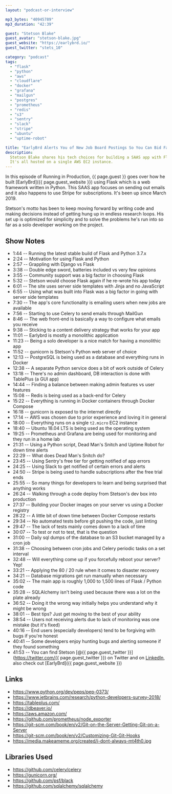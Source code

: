 ```yaml
---
layout: "podcast-or-interview"

mp3_bytes: "40945789"
mp3_duration: "42:39"

guest: "Stetson Blake"
guest_avatar: "stetson-blake.jpg"
guest_website: "https://earlybrd.io/"
guest_twitter: "stets_10"

category: "podcast"
tags:
  - "flask"
  - "python"
  - "aws"
  - "cloudflare"
  - "docker"
  - "grafana"
  - "mailgun"
  - "postgres"
  - "prometheus"
  - "redis"
  - "s3"
  - "sentry"
  - "slack"
  - "stripe"
  - "ubuntu"
  - "uptime-robot"

title: "EarlyBrd Alerts You of New Job Board Postings So You Can Bid Faster"
description:
  Stetson Blake shares his tech choices for building a SAAS app with Flask.
  It's all hosted on a single AWS EC2 instance.
---
```


In this episode of Running in Production, {{ page.guest }} goes over how he
built [EarlyBrd]({{ page.guest_website }}) using Flask which is a web framework
written in Python. This SAAS app focuses on sending out emails and it also
happens to use Stripe for subscriptions. It's been up since March 2019.

Stetson's motto has been to keep moving forward by writing code and making
decisions instead of getting hung up in endless research loops. His set up is
optimized for simplicity and to solve the problems he's run into so far as a
solo developer working on the project.

## Show Notes

- 1:44 -- Running the latest stable build of Flask and Python 3.7.x
- 2:24 -- Motivation for using Flask and Python
- 2:57 -- Grappling with Django vs Flask
- 3:38 -- Double edge sword, batteries included vs very few opinions
- 3:55 -- Community support was a big factor in choosing Flask
- 5:32 -- Stetson would choose Flask again if he re-wrote his app today
- 6:01 -- The site uses server side templates with Jinja and no JavaScript
- 6:55 -- Using what was built into Flask was a big factor in going with server side templates
- 7:30 -- The app's core functionality is emailing users when new jobs are available
- 7:56 -- Starting to use Celery to send emails through MailGun
- 8:46 -- The web front-end is basically a way to configure what emails you receive
- 9:38 -- Sticking to a content delivery strategy that works for your app
- 11:01 -- Earlybrd is mostly a monolithic application
- 11:23 -- Being a solo developer is a nice match for having a monolithic app
- 11:52 -- gunicorn is Stetson's Python web server of choice
- 12:13 -- PostgreSQL is being used as a database and everything runs in Docker
- 12:38 -- A separate Python service does a bit of work outside of Celery
- 13:18 -- There's no admin dashboard, DB interaction is done with TablePlus (a GUI app)
- 14:44 -- Finding a balance between making admin features vs user features
- 15:08 -- Redis is being used as a back-end for Celery
- 15:22 -- Everything is running in Docker containers through Docker Compose
- 16:18 -- gunicorn is exposed to the internet directly
- 17:14 -- AWS was chosen due to prior experience and loving it in general
- 18:00 -- Everything runs on a single `t2.micro` EC2 instance
- 18:40 -- Ubuntu 18.04 LTS is being used as the operating system
- 19:25 -- Prometheus and Grafana are being used for monitoring and they run in a home lab
- 21:31 -- Using a Python script, Dead Man's Snitch and Uptime Robot for down time alerts
- 22:29 -- What does Dead Man's Snitch do?
- 23:45 -- Using Sentry's free tier for getting notified of app errors
- 24:25 -- Using Slack to get notified of certain errors and alerts
- 24:50 -- Stripe is being used to handle subscriptions after the free trial ends
- 25:55 -- So many things for developers to learn and being surprised that anything works
- 26:24 -- Walking through a code deploy from Stetson's dev box into production
- 27:37 -- Building your Docker images on your server vs using a Docker registry
- 28:22 -- A little bit of down time between Docker Compose restarts
- 29:34 -- No automated tests before git pushing the code, just linting
- 29:47 -- The lack of tests mainly comes down to a lack of time
- 30:07 -- To test or not to test, that is the question
- 31:00 -- Daily sql dumps of the database to an S3 bucket managed by a cron job
- 31:38 -- Choosing between cron jobs and Celery periodic tasks on a set interval
- 32:48 -- Will everything come up if you forcefully reboot your server? Yep!
- 33:21 -- Applying the 80 / 20 rule when it comes to disaster recovery
- 34:21 -- Database migrations get run manually when necessary
- 35:02 -- The main app is roughly 1,000 to 1,500 lines of Flask / Python code
- 35:28 -- SQLAlchemy isn't being used because there was a lot on the plate already
- 36:52 -- Doing it the wrong way initially helps you understand why it might be wrong
- 38:01 -- Best tips? Just get moving to the best of your ability
- 38:54 -- Users not receiving alerts due to lack of monitoring was one mistake (but it's fixed)
- 40:16 -- End users (especially developers) tend to be forgiving with bugs if you're honest
- 40:41 -- Some developers enjoy hunting bugs and alerting someone if they found something
- 41:53 -- You can find Stetson [@{{ page.guest_twitter }}](https://twitter.com/{{ page.guest_twitter }}) on Twitter and on [LinkedIn](https://www.linkedin.com/in/stetson-blake-31635252/), also check out [EarlyBrd]({{ page.guest_website }})

## Links

- <https://www.python.org/dev/peps/pep-0373/>
- <https://www.jetbrains.com/research/python-developers-survey-2018/>
- <https://tableplus.com/>
- <https://dbeaver.io/>
- <https://aws.amazon.com/>
- <https://github.com/prometheus/node_exporter>
- <https://git-scm.com/book/en/v2/Git-on-the-Server-Getting-Git-on-a-Server>
- <https://git-scm.com/book/en/v2/Customizing-Git-Git-Hooks>
- <https://media.makeameme.org/created/i-dont-always-mt4th0.jpg>

## Libraries Used

- <https://github.com/celery/celery>
- <https://gunicorn.org/>
- <https://github.com/psf/black>
- <https://github.com/sqlalchemy/sqlalchemy>
